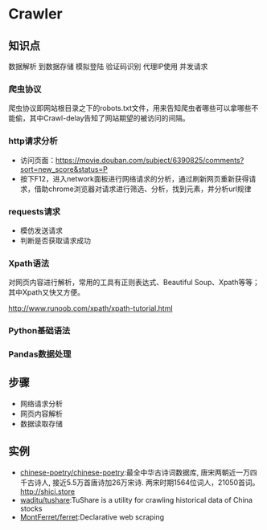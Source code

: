 # Crawler

## 知识点

数据解析
到数据存储
模拟登陆
验证码识别
代理IP使用
并发请求

### 爬虫协议

爬虫协议即网站根目录之下的robots.txt文件，用来告知爬虫者哪些可以拿哪些不能偷，其中Crawl-delay告知了网站期望的被访问的间隔。

### http请求分析

* 访问页面：https://movie.douban.com/subject/6390825/comments?sort=new_score&status=P
* 按下F12，进入network面板进行网络请求的分析，通过刷新网页重新获得请求，借助chrome浏览器对请求进行筛选、分析，找到元素，并分析url规律

### requests请求

* 模仿发送请求
* 判断是否获取请求成功

### Xpath语法

对网页内容进行解析，常用的工具有正则表达式、Beautiful Soup、Xpath等等；其中Xpath又快又方便。

http://www.runoob.com/xpath/xpath-tutorial.html

### Python基础语法

### Pandas数据处理

## 步骤

* 网络请求分析
* 网页内容解析
* 数据读取存储

## 实例

* [chinese-poetry/chinese-poetry](https://github.com/chinese-poetry/chinese-poetry):最全中华古诗词数据库, 唐宋两朝近一万四千古诗人, 接近5.5万首唐诗加26万宋诗. 两宋时期1564位词人，21050首词。 http://shici.store
* [waditu/tushare](https://github.com/waditu/tushare):TuShare is a utility for crawling historical data of China stocks
* [MontFerret/ferret](https://github.com/MontFerret/ferret):Declarative web scraping
